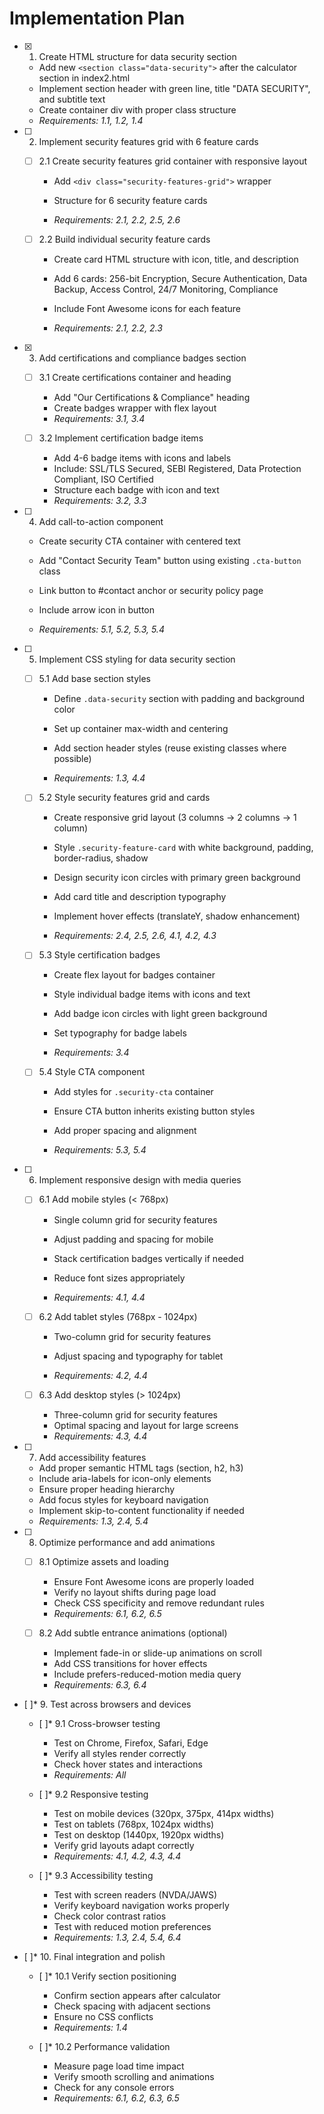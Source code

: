 # Implementation Plan

- [x] 1. Create HTML structure for data security section


  - Add new `<section class="data-security">` after the calculator section in index2.html
  - Implement section header with green line, title "DATA SECURITY", and subtitle text
  - Create container div with proper class structure
  - _Requirements: 1.1, 1.2, 1.4_



- [ ] 2. Implement security features grid with 6 feature cards
  - [ ] 2.1 Create security features grid container with responsive layout
    - Add `<div class="security-features-grid">` wrapper
    - Structure for 6 security feature cards

    - _Requirements: 2.1, 2.2, 2.5, 2.6_
  
  - [ ] 2.2 Build individual security feature cards
    - Create card HTML structure with icon, title, and description

    - Add 6 cards: 256-bit Encryption, Secure Authentication, Data Backup, Access Control, 24/7 Monitoring, Compliance

    - Include Font Awesome icons for each feature
    - _Requirements: 2.1, 2.2, 2.3_

- [x] 3. Add certifications and compliance badges section

  - [ ] 3.1 Create certifications container and heading
    - Add "Our Certifications & Compliance" heading
    - Create badges wrapper with flex layout
    - _Requirements: 3.1, 3.4_

  
  - [ ] 3.2 Implement certification badge items
    - Add 4-6 badge items with icons and labels
    - Include: SSL/TLS Secured, SEBI Registered, Data Protection Compliant, ISO Certified
    - Structure each badge with icon and text
    - _Requirements: 3.2, 3.3_





- [ ] 4. Add call-to-action component
  - Create security CTA container with centered text
  - Add "Contact Security Team" button using existing `.cta-button` class

  - Link button to #contact anchor or security policy page
  - Include arrow icon in button
  - _Requirements: 5.1, 5.2, 5.3, 5.4_

- [ ] 5. Implement CSS styling for data security section
  - [ ] 5.1 Add base section styles
    - Define `.data-security` section with padding and background color

    - Set up container max-width and centering
    - Add section header styles (reuse existing classes where possible)
    - _Requirements: 1.3, 4.4_
  
  - [ ] 5.2 Style security features grid and cards
    - Create responsive grid layout (3 columns → 2 columns → 1 column)

    - Style `.security-feature-card` with white background, padding, border-radius, shadow
    - Design security icon circles with primary green background
    - Add card title and description typography
    - Implement hover effects (translateY, shadow enhancement)

    - _Requirements: 2.4, 2.5, 2.6, 4.1, 4.2, 4.3_

  
  - [ ] 5.3 Style certification badges
    - Create flex layout for badges container
    - Style individual badge items with icons and text
    - Add badge icon circles with light green background
    - Set typography for badge labels

    - _Requirements: 3.4_
  
  - [ ] 5.4 Style CTA component
    - Add styles for `.security-cta` container

    - Ensure CTA button inherits existing button styles
    - Add proper spacing and alignment
    - _Requirements: 5.3, 5.4_



- [ ] 6. Implement responsive design with media queries
  - [ ] 6.1 Add mobile styles (< 768px)
    - Single column grid for security features
    - Adjust padding and spacing for mobile
    - Stack certification badges vertically if needed




    - Reduce font sizes appropriately
    - _Requirements: 4.1, 4.4_
  
  - [ ] 6.2 Add tablet styles (768px - 1024px)
    - Two-column grid for security features

    - Adjust spacing and typography for tablet
    - _Requirements: 4.2, 4.4_
  
  - [ ] 6.3 Add desktop styles (> 1024px)
    - Three-column grid for security features
    - Optimal spacing and layout for large screens
    - _Requirements: 4.3, 4.4_

- [ ] 7. Add accessibility features
  - Add proper semantic HTML tags (section, h2, h3)
  - Include aria-labels for icon-only elements
  - Ensure proper heading hierarchy
  - Add focus styles for keyboard navigation
  - Implement skip-to-content functionality if needed
  - _Requirements: 1.3, 2.4, 5.4_

- [ ] 8. Optimize performance and add animations
  - [ ] 8.1 Optimize assets and loading
    - Ensure Font Awesome icons are properly loaded
    - Verify no layout shifts during page load
    - Check CSS specificity and remove redundant rules
    - _Requirements: 6.1, 6.2, 6.5_
  
  - [ ] 8.2 Add subtle entrance animations (optional)
    - Implement fade-in or slide-up animations on scroll
    - Add CSS transitions for hover effects
    - Include prefers-reduced-motion media query
    - _Requirements: 6.3, 6.4_

- [ ]* 9. Test across browsers and devices
  - [ ]* 9.1 Cross-browser testing
    - Test on Chrome, Firefox, Safari, Edge
    - Verify all styles render correctly
    - Check hover states and interactions
    - _Requirements: All_
  
  - [ ]* 9.2 Responsive testing
    - Test on mobile devices (320px, 375px, 414px widths)
    - Test on tablets (768px, 1024px widths)
    - Test on desktop (1440px, 1920px widths)
    - Verify grid layouts adapt correctly
    - _Requirements: 4.1, 4.2, 4.3, 4.4_
  
  - [ ]* 9.3 Accessibility testing
    - Test with screen readers (NVDA/JAWS)
    - Verify keyboard navigation works properly
    - Check color contrast ratios
    - Test with reduced motion preferences
    - _Requirements: 1.3, 2.4, 5.4, 6.4_

- [ ]* 10. Final integration and polish
  - [ ]* 10.1 Verify section positioning
    - Confirm section appears after calculator
    - Check spacing with adjacent sections
    - Ensure no CSS conflicts
    - _Requirements: 1.4_
  
  - [ ]* 10.2 Performance validation
    - Measure page load time impact
    - Verify smooth scrolling and animations
    - Check for any console errors
    - _Requirements: 6.1, 6.2, 6.3, 6.5_
